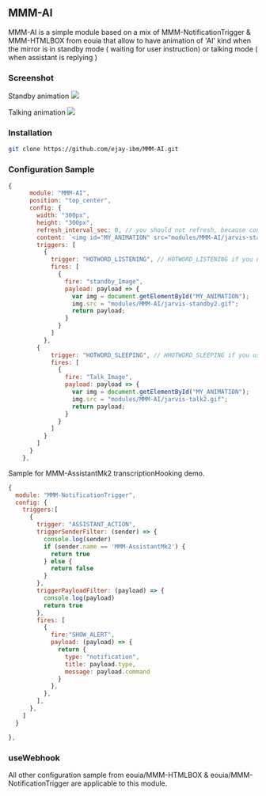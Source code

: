 ## MMM-AI
MMM-AI is a simple module based on a mix of MMM-NotificationTrigger & MMM-HTMLBOX from eouia that allow to have animation of 'AI' kind when the mirror is in standby mode  ( waiting for user instruction) or talking mode ( when assistant is replying ) 

### Screenshot
Standby animation 
![](https://github.com/ejay-ibm/MMM-AI/blob/master/jarvis-standby2.gif)

Talking animation 
![](https://github.com/ejay-ibm/MMM-AI/blob/master/jarvis-talk2.gif)

### Installation

```sh
git clone https://github.com/ejay-ibm/MMM-AI.git
```

### Configuration Sample
```javascript
{
      module: "MMM-AI",
      position: "top_center",
      config: {
        width: "300px",
        height: "300px",
        refresh_interval_sec: 0, // you should not refresh, because content will be back to default value.
        content: `<img id="MY_ANIMATION" src="modules/MMM-AI/jarvis-standby2.gif"/>`,
        triggers: [
          {
            trigger: "HOTWORD_LISTENING", // HOTWORD_LISTENING if you use MMM-HOTWORD  or HOTWORD_RESUME if you use MMM-AssistantMk2
            fires: [
              {
                fire: "standby_Image",
                payload: payload => {
                  var img = document.getElementById("MY_ANIMATION");
                  img.src = "modules/MMM-AI/jarvis-standby2.gif";
                  return payload;
                }
              }
            ]
          },
		{
            trigger: "HOTWORD_SLEEPING", // HHOTWORD_SLEEPING if you use MMM-HOTWORD  or HOTWORD_PAUSE if you use MMM-AssistantMk2
            fires: [
              {
                fire: "Talk_Image",
                payload: payload => {
                  var img = document.getElementById("MY_ANIMATION");
                  img.src = "modules/MMM-AI/jarvis-talk2.gif";
                  return payload;
                }
              }
            ]
          }
        ]
      }
    },

```

Sample for MMM-AssistantMk2 transcriptionHooking demo.
```javascript
{
  module: "MMM-NotificationTrigger",
  config: {
    triggers:[
      {
        trigger: "ASSISTANT_ACTION",
        triggerSenderFilter: (sender) => {
          console.log(sender)
          if (sender.name == 'MMM-AssistantMk2') {
            return true
          } else {
            return false
          }
        },
        triggerPayloadFilter: (payload) => {
          console.log(payload)
          return true
        },
        fires: [
          {
            fire:"SHOW_ALERT",
            payload: (payload) => {
              return {
                type: "notification",
                title: payload.type,
                message: payload.command
              }
            },
          },
        ],
      },
    ]
  }

},
```



### useWebhook
All other configuration sample from eouia/MMM-HTMLBOX & eouia/MMM-NotificationTrigger are applicable to this module.
